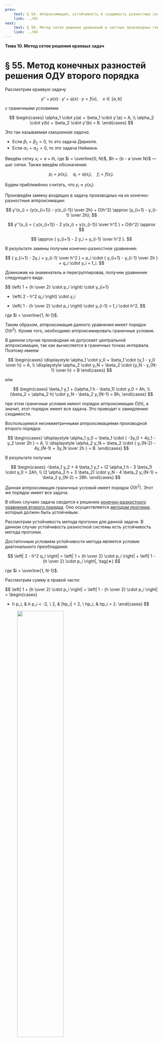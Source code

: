 ```yaml
---
prev:
    text: § 54. Аппроксимация, устойчивость и сходимость разностных схем
    link: ../02
next:
    text: § 56. Метод сеток решения уравнений в частных производных гиперболического типа
    link: ../04
---
```


**Тема 10. Метод сеток решения краевых задач**

# § 55. Метод конечных разностей решения ОДУ второго порядка

Рассмотрим краевую задачу

$$
y'' + p(x) \cdot y' + q(x) \cdot y = f(x), ~ ~ ~ ~ x \in [a, b]
$$

с граничными условиями

$$
\begin{cases}
\alpha_1 \cdot y(a) + \beta_1 \cdot y'(a) = A, \\
\alpha_2 \cdot y(b) + \beta_2 \cdot y'(b) = B.
\end{cases}
$$

Это так называемая *смешанная задача*.

* Если $\beta_1 = \beta_2 = 0$, то это задача Дирихле.
* Если $\alpha_1 = \alpha_2 = 0$, то это задача Неймана.

Введём сетку $x_i = a + ih$, где $i = \overline{0, N}$, $h = {b - a \over N}$ — шаг сетки. Также введём обозначения:

$$
p_i = p(x_i), ~ ~ ~ ~ q_i = q(x_i), ~ ~ ~ ~ f_i = f(x_i).
$$

Будем приближённо считать, что $y_i \approx y(x_i)$.

Произведём замену входящих в задачу производных на их конечно-разностные аппроксимации:

$$
y'(x_i)
= {y(x_{i+1}) - y(x_{i-1}) \over 2h} + O(h^2) \approx
{y_{i+1} - y_{i-1} \over 2h};
$$

$$
y''(x_i)
= { y(x_{i+1}) - 2 y(x_i) + y(x_{i-1}) \over h^2 } + O(h^2) \approx
$$

$$
\approx { y_{i+1} - 2 y_i + y_{i-1} \over h^2 }.
$$

В результате замены получим конечно-разностное уравнение:

$$
{ y_{i+1} - 2y_i + y_{i-1} \over h^2 } + p_i \cdot { y_{i+1} - y_{i-1} \over 2h } + q_i \cdot y_i = f_i.
$$

Домножив на знаменатель и перегруппировав, получим уравнение следующего вида:

$$
\left(
    1 + {h \over 2} \cdot p_i
\right) \cdot y_{i+1}
- \left(
    2 - h^2 q_i
\right) \cdot y_i
+ \left(
    1 - {h \over 2} \cdot p_i
\right) \cdot y_{i-1} = f_i \cdot h^2,
$$

где $i = \overline{1, N-1}$.

Таким образом, аппроксимация данного уравнения имеет порядок $O(h^2)$. Кроме того, необходимо аппроксимировать граничные условия.

В данном случае производная не допускает центральной аппроксимации, так как вычисляется в граничных точках интервала. Поэтому имеем

$$
\begin{cases}
\displaystyle \alpha_1 \cdot y_0 + \beta_1 \cdot {y_1 - y_0 \over h} = A, \\
\displaystyle \alpha_2 \cdot y_N + \beta_2 \cdot {y_N - y_{N-1} \over h} = B
\end{cases}
$$

или

$$
\begin{cases}
\beta_1 y_1 + (\alpha_1 h - \beta_1) \cdot y_0 = Ah, \\
(\beta_2 + \alpha_2 h) \cdot y_N - \beta_2 y_{N-1} = Bh,
\end{cases}
$$

при этом граничные условия имеют порядок аппроксимации $O(h)$, а значит, этот порядок имеет вся задача. Это приводит к замедлению сходимости.

Воспользуемся несимметричными аппроксимациями производной второго порядка:

$$
\begin{cases}
\displaystyle \alpha_1 y_0 + \beta_1 \cdot { -3y_0 + 4y_1 - y_2 \over 2h } = A, \\
\displaystyle \alpha_2 y_N + \beta_2 \cdot { y_{N-2} - 4y_{N-1} + 3y_N \over 2h } = B.
\end{cases}
$$

В результате получим

$$
\begin{cases}
-\beta_1 y_2 + 4 \beta_1 y_1 + (2 \alpha_1 h - 3 \beta_1) \cdot y_0 = 2Ah, \\
(2 \alpha_2 h + 3 \beta_2) \cdot y_N - 4 \beta_2 y_{N-1} + \beta_2 y_{N-2} = 2Bh.
\end{cases}
$$

Данная аппроксимация граничных условий имеет порядок $O(h^2)$. Этот же порядок имеет вся задача.

В обоих случаях задача сводится к решению [конечно-разностного уравнения второго порядка](../../05/intro/). Оно осуществляется [методом прогонки](../../05/03/), который должен быть устойчивым.

Рассмотрим устойчивость метода прогонки для данной задачи. В данном случае устойчивость разностной системы есть устойчивость метода прогонки.

Достаточным условием устойчивости метода является условие диагонального преобладания:

$$
\left| 2 - h^2 q_i \right| >
\left| 1 + {h \over 2} \cdot p_i \right| +
\left| 1 - {h \over 2} \cdot p_i \right|,
\tag{∗}
$$

где $i = \overline{1, N-1}$.

Рассмотрим сумму в правой части:

$$
\left| 1 + {h \over 2} \cdot p_i \right| +
\left| 1 - {h \over 2} \cdot p_i \right| =
\begin{cases}
- h p_i, & h p_i < -2, \\
2, & |hp_i| < 2, \\
hp_i, & hp_i > 2.
\end{cases}
$$

<figure>
    <img src="/media/images/IMG_20250926_023314_719.jpg" width="60%" />
</figure>

Очевидно, что данное неравенство может выполняться только если $q(x) < 0 ~ ~ \forall x$. Тогда

$$
\left| 2 - h^2 q_i \right| = 2 - h^2 q_i > 2 ~ ~ ~ ~ \forall h.
$$

В результате неравенство $(∗)$ будет выполнено при любых $h$, если $|h p_i| \le 2 ~ ~  \forall i = \overline{1, N-1}$.

$$
|h p_i| \le 2 \iff h \le {2 \over |p_i|} ~ ~ ~ ~ \forall i = \overline{1, N - 1}.
$$

Таким образом, достаточным условием устойчивости разностной схемы, а следовательно, её сходимости будет требование

$$
q(x) < 0 ~ ~ \forall x \in [a,b] ~~~~~~ \text{и} ~~~~~~ h \le {2 \over \max\limits_{x \in [a,b]} |p(x)|}.
$$